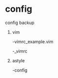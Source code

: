 # config
config backup

 1. vim
     
     -vimrc_example.vim

     -_vimrc     
     
 2. astyle
    
     -config

